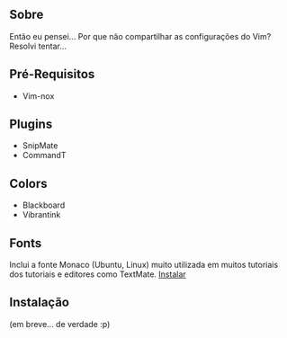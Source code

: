 
## Sobre ##

Então eu pensei... Por que não compartilhar as configurações do
Vim? Resolvi tentar...

## Pré-Requisitos

* Vim-nox

## Plugins ##

* SnipMate
* CommandT

## Colors ##

* Blackboard
* Vibrantink

## Fonts ##

Inclui a fonte Monaco (Ubuntu, Linux) muito utilizada em muitos tutoriais 
dos tutoriais e editores como TextMate. [Instalar](https://wiki.ubuntu.com/Fonts "Instalando fontes no Ubuntu")

## Instalação ##

(em breve... de verdade :p)

